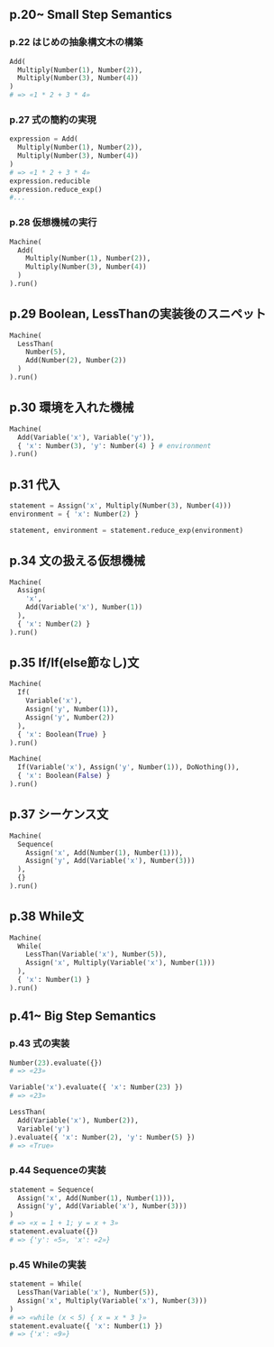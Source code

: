## p.20~ Small Step Semantics

### p.22 はじめの抽象構文木の構築

```python
Add(
  Multiply(Number(1), Number(2)),
  Multiply(Number(3), Number(4))
)
# => «1 * 2 + 3 * 4»
```

### p.27 式の簡約の実現

```python
expression = Add(
  Multiply(Number(1), Number(2)),
  Multiply(Number(3), Number(4))
)
# => «1 * 2 + 3 * 4»
expression.reducible
expression.reduce_exp()
#...
```

### p.28 仮想機械の実行

```python
Machine(
  Add(
    Multiply(Number(1), Number(2)),
    Multiply(Number(3), Number(4))
  )
).run()
```

## p.29 Boolean, LessThanの実装後のスニペット

```python
Machine(
  LessThan(
    Number(5),
    Add(Number(2), Number(2))
  )
).run()
```

## p.30 環境を入れた機械

```python
Machine(
  Add(Variable('x'), Variable('y')),
  { 'x': Number(3), 'y': Number(4) } # environment
).run()
```

## p.31 代入

```python
statement = Assign('x', Multiply(Number(3), Number(4)))
environment = { 'x': Number(2) }

statement, environment = statement.reduce_exp(environment)
```

## p.34 文の扱える仮想機械

```python
Machine(
  Assign(
    'x',
    Add(Variable('x'), Number(1))
  ),
  { 'x': Number(2) }
).run()
```

## p.35 If/If(else節なし)文

```python
Machine(
  If(
    Variable('x'),
    Assign('y', Number(1)),
    Assign('y', Number(2))
  ),
  { 'x': Boolean(True) }
).run()
```

```python
Machine(
  If(Variable('x'), Assign('y', Number(1)), DoNothing()),
  { 'x': Boolean(False) }
).run()
```

## p.37 シーケンス文

```python
Machine(
  Sequence(
    Assign('x', Add(Number(1), Number(1))),
    Assign('y', Add(Variable('x'), Number(3)))
  ),
  {}
).run()
```

## p.38 While文

```python
Machine(
  While(
    LessThan(Variable('x'), Number(5)),
    Assign('x', Multiply(Variable('x'), Number(1)))
  ),
  { 'x': Number(1) }
).run()
```


## p.41~ Big Step Semantics

### p.43 式の実装

```python
Number(23).evaluate({})
# => «23»

Variable('x').evaluate({ 'x': Number(23) })
# => «23»

LessThan(
  Add(Variable('x'), Number(2)),
  Variable('y')
).evaluate({ 'x': Number(2), 'y': Number(5) })
# => «True»
```

### p.44 Sequenceの実装

```python
statement = Sequence(
  Assign('x', Add(Number(1), Number(1))),
  Assign('y', Add(Variable('x'), Number(3)))
)
# => «x = 1 + 1; y = x + 3»
statement.evaluate({})
# => {'y': «5», 'x': «2»}
```

### p.45 Whileの実装

```python
statement = While(
  LessThan(Variable('x'), Number(5)),
  Assign('x', Multiply(Variable('x'), Number(3)))
)
# => «while (x < 5) { x = x * 3 }»
statement.evaluate({ 'x': Number(1) })
# => {'x': «9»}
```
